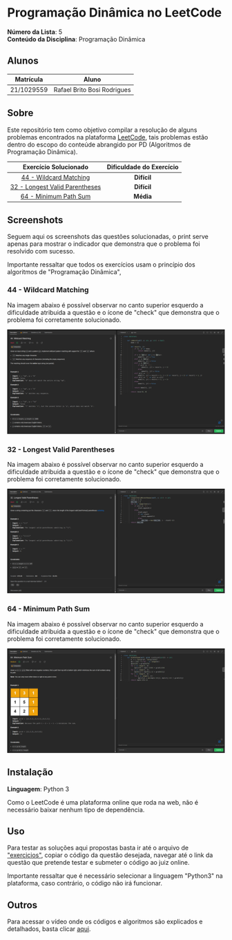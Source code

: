 # Programação Dinâmica no LeetCode

**Número da Lista**: 5<br>
**Conteúdo da Disciplina**: Programação Dinâmica<br>

## Alunos
|Matrícula | Aluno |
| -- | -- |
| 21/1029559 | Rafael Brito Bosi Rodrigues |

## Sobre 

Este repositório tem como objetivo compilar a resolução de alguns problemas encontrados na plataforma [LeetCode](https://leetcode.com/), tais problemas estão dentro do escopo do conteúde abrangido por PD (Algoritmos de Programação Dinâmica).

| Exercício Solucionado | Dificuldade do Exercício |
| :-------------------: | :----------------------: |
| [44 - Wildcard Matching](https://leetcode.com/problems/wildcard-matching/description/)  | **Difícil** |
| [32 - Longest Valid Parentheses](https://leetcode.com/problems/longest-valid-parentheses/description/)  | **Difícil** |
| [64 - Minimum Path Sum](https://leetcode.com/problems/minimum-path-sum/description/)  | **Média** |

## Screenshots

Seguem aqui os screenshots das questões solucionadas, o print serve apenas para mostrar o indicador que demonstra que o problema foi resolvido com sucesso.

Importante ressaltar que todos os exercícios usam o princípio dos algoritmos de "Programação Dinâmica", 

### 44 - Wildcard Matching

Na imagem abaixo é possível observar no canto superior esquerdo a dificuldade atribuida a questão e o ícone de "check" que demonstra que o problema foi corretamente solucionado.

![Problema 44](./img/44.png)

### 32 - Longest Valid Parentheses

Na imagem abaixo é possível observar no canto superior esquerdo a dificuldade atribuida a questão e o ícone de "check" que demonstra que o problema foi corretamente solucionado.

![Problema 32](./img/32.png)

### 64 - Minimum Path Sum

Na imagem abaixo é possível observar no canto superior esquerdo a dificuldade atribuida a questão e o ícone de "check" que demonstra que o problema foi corretamente solucionado.

![Problema 64](./img/64_atualizada.png)

## Instalação 

**Linguagem**: Python 3<br>

Como o LeetCode é uma plataforma online que roda na web, não é necessário baixar nenhum tipo de dependência.

## Uso 

Para testar as soluções aqui propostas basta ir até o arquivo de ["exercicios"](./exercicios/), copiar o código da questão desejada, navegar até o link da questão que pretende testar e submeter o código ao juiz online.

Importante ressaltar que é necessário selecionar a linguagem "Python3" na plataforma, caso contrário, o código não irá funcionar.

## Outros 

Para acessar o vídeo onde os códigos e algoritmos são explicados e detalhados, basta clicar [aqui]().




